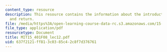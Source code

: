 ```yaml
---
content_type: resource
description: This resource contains the information about the introduction to risk
  and return.
file: /media/https%3A/open-learning-course-data-rc.s3.amazonaws.com/15-401-finance-theory-i-fall-2008/637f2121ff813c0385c42c8f7d376761_MIT15_401F08_lec12.pdf
file_type: application/pdf
resourcetype: Document
title: MIT15_401F08_lec12.pdf
uid: 637f2121-ff81-3c03-85c4-2c8f7d376761
---
```

